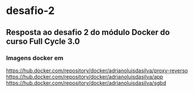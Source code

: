 # desafio-2
## Resposta ao desafio 2 do módulo Docker do curso Full Cycle 3.0

### Imagens docker em
https://hub.docker.com/repository/docker/adrianoluisdasilva/proxy-reverso<br>
https://hub.docker.com/repository/docker/adrianoluisdasilva/app<br>
https://hub.docker.com/repository/docker/adrianoluisdasilva/sgbd
